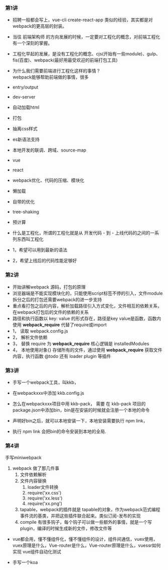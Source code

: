 
### 第1讲
- 招聘一般都会写上，vue-cli create-react-app 类似的经验，其实都是对 webpack的更高层的封装。

- 当往 前端架构师 的方向发展的时候，一定要对工程化的概念，对前端工程化有一个深刻的掌握。

- 工程化早起的发展，是没有工程化的概念、cjs(开始有一些module)、gulp、fis(百度)、webpack(最好用最受欢迎的前端打包工具)

- 为什么我们需要前端进行工程化这样的事情？ <br >
webpack能够帮助前端做的事情，很多
- entry/output
- dev-server
- 自动加载html
- 打包
- 抽离css样式
- es新语法支持
- 本地开发的联调、跨域、source-map
- vue
- react
- webpack优化、代码的压缩、模块化
- 懒加载
- 自带的优化
- tree-shaking
- 预计算
- 什么是工程化，所谓的工程化就是从 开发代码 - 到 - 上线代码的之间的一系列东西叫工程化
- 1，希望可以用到最新的语法
- 2，希望上线后的代码性能足够好

### 第2讲

- 开始讲解webpack 源码，打包的原理
- 浏览器端是不能实现模块化的，只能使用script标签不停的引入，文件module拆分之后的打包还需要webpack的进一步支持
- 重点看打包之后的内容，解析加载路径引入方式变化，文件相互的依赖关系，在webpack打包后的文件的依赖的关系
- 路径和执行函数以 key: value 的形式存在，路径是key value是函数，函数内使用 __webpack_require__ 代替了require或import
- 1， 读取 webpack.config.js
- 2， 解析文件依赖
- 3， 替换 require 为 __webpack_require__ 核心逻辑是 installedModules 
- 4， 本地使用对象{} 存储所有的文件，通过使用 __webpack_require__ 获取文件内容，执行函数
@todo 还有 loader plugin 等插件

### 第3讲

- 手写一个webpack工具，叫kkb，
- 在webpackxxx中添加 kkb.config.js

- 怎么在webpackxxx项目中用 kkb-pack， 需要 在 kkb-pack 项目的package.json中添加bin，bin是在安装的时候就会注册一个本地的命令
- 声明好bin之后，就可以本地安装一下，本地安装需要执行 npm link，
- 执行 npm link 会把bin的命令安装到本地的全局.


### 第4讲
手写miniwebpack

1. webpack 做了那几件事
    1. 文件依赖解析
    2. 文件内容替换
        1. loader文件转换
        2. require('xx.css')
        3. require('xx.less')
        4. require('xx.png')
    3. tapable，webpack的插件就是 tapable的对象，作为webpack范式编程事件流的基类，并把这些插件联合起来。类似订阅-发布的实现
    4. compile 有很多钩子，每个钩子可以做一些额外的事情，就是一个写plugin，编译的时候生成新的文件，修改文件等



- vue都会用，懂不懂组件化，懂不懂组件的设计，组件间通信，vuex使用，vuex原理是什么，Vue-router是什么，Vue-router原理是什么，vuessr如何实现 vue组件自动化测试

- 手写一个koa







